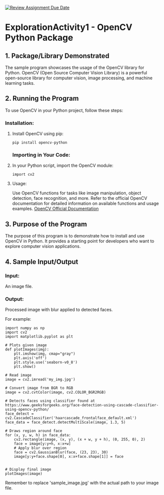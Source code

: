 [![Review Assignment Due Date](https://classroom.github.com/assets/deadline-readme-button-24ddc0f5d75046c5622901739e7c5dd533143b0c8e959d652212380cedb1ea36.svg)](https://classroom.github.com/a/oB7VDeFN)
# ExplorationActivity1 - OpenCV Python Package

<h2>1. Package/Library Demonstrated</h2>
<p>The sample program showcases the usage of the OpenCV library for Python. OpenCV (Open Source Computer Vision Library) is a powerful open-source library for computer vision, image processing, and machine learning tasks.<p>

<h2>2. Running the Program</h2>
<p>To use OpenCV in your Python project, follow these steps:</p>

<h3>Installation:</h3>

<ol>
<li>Install OpenCV using pip:</li>
<pre><code>pip install opencv-python</code></pre>

<h3>Importing in Your Code:</h3>

<li>In your Python script, import the OpenCV module:</li>
<pre><code>import cv2</code></pre>

<li>Usage:</li>

Use OpenCV functions for tasks like image manipulation, object detection, face recognition, and more.
Refer to the official OpenCV documentation for detailed information on available functions and usage examples. [OpenCV Official Documentation](https://docs.opencv.org/)
</ol>

<h2>3. Purpose of the Program</h2>
<p>The purpose of this program is to demonstrate how to install and use OpenCV in Python. It provides a starting point for developers who want to explore computer vision applications.</p>

<h2>4. Sample Input/Output</h2>
<h3>Input:</h3> <p>An image file.</p>
<h3>Output:</h3> <p>Processed image with blur applied to detected faces.</p>
For example:

<pre><code>import numpy as np 
import cv2 
import matplotlib.pyplot as plt 
  
# Plots given image
def plotImages(img): 
    plt.imshow(img, cmap="gray") 
    plt.axis('off') 
    plt.style.use('seaborn-v0_8') 
    plt.show() 

# Read image
image = cv2.imread('my_img.jpg') 
  
# Convert image from BGR to RGB
image = cv2.cvtColor(image, cv2.COLOR_BGR2RGB) 

# Detects faces using classifier found at https://www.geeksforgeeks.org/face-detection-using-cascade-classifier-using-opencv-python/
face_detect = cv2.CascadeClassifier('haarcascade_frontalface_default.xml') 
face_data = face_detect.detectMultiScale(image, 1.3, 5) 
  
# Draws region around face 
for (x, y, w, h) in face_data: 
    cv2.rectangle(image, (x, y), (x + w, y + h), (0, 255, 0), 2) 
    face = image[y:y+h, x:x+w] 
    # Apply blur over region
    face = cv2.GaussianBlur(face, (23, 23), 30) 
    image[y:y+face.shape[0], x:x+face.shape[1]] = face 
  
  
# Display final image
plotImages(image)</code></pre>

Remember to replace 'sample_image.jpg' with the actual path to your image file.